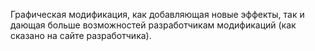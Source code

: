 Графическая модификация, как добавляющая новые эффекты, так и дающая больше возможностей разработчикам модификаций (как сказано на сайте разработчика).